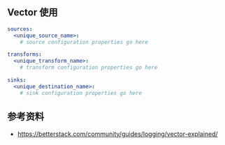 ## Vector 使用

```yaml
sources:
  <unique_source_name>:
    # source configuration properties go here

transforms:
  <unique_transform_name>:
    # transform configuration properties go here

sinks:
  <unique_destination_name>:
    # sink configuration properties go here
```

## 参考资料

- <https://betterstack.com/community/guides/logging/vector-explained/>
